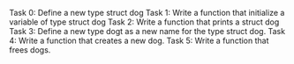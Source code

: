 Task 0: Define a new type struct dog
Task 1: Write a function that initialize a variable of type struct dog
Task 2: Write a function that prints a struct dog
Task 3: Define a new type dogt as a new name for the type struct dog.
Task 4: Write a function that creates a new dog.
Task 5: Write a function that frees dogs.
